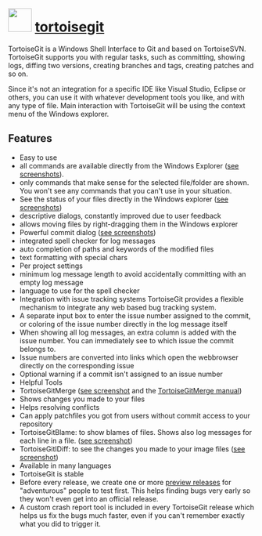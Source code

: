 # <img src="https://cdn.jsdelivr.net/gh/chocolatey-community/chocolatey-coreteampackages@25a40985eb12778b130d754058887895f8b1bc40/icons/tortoisegit.png" width="48" height="48"/> [tortoisegit](https://chocolatey.org/packages/tortoisegit)


TortoiseGit is a Windows Shell Interface to Git and based on TortoiseSVN.
TortoiseGit supports you with regular tasks, such as committing, showing logs, diffing two versions, creating branches and tags, creating patches and so on.

Since it's not an integration for a specific IDE like Visual Studio, Eclipse or others, you can use it with whatever development tools you like, and with any type of file.
Main interaction with TortoiseGit will be using the context menu of the Windows explorer.

## Features

* Easy to use
* all commands are available directly from the Windows Explorer ([see screenshots](https://tortoisegit.org/about/screenshots/#Explorer_integration)).
* only commands that make sense for the selected file/folder are shown. You won't see any commands that you can't use in your situation.
* See the status of your files directly in the Windows explorer ([see screenshots](https://tortoisegit.org/about/screenshots/#Overlay_icons_in_explorer))
* descriptive dialogs, constantly improved due to user feedback
* allows moving files by right-dragging them in the Windows explorer
* Powerful commit dialog ([see screenshots](https://tortoisegit.org/about/screenshots/#Commit_Dialog))
* integrated spell checker for log messages
* auto completion of paths and keywords of the modified files
* text formatting with special chars
* Per project settings
* minimum log message length to avoid accidentally committing with an empty log message
* language to use for the spell checker
* Integration with issue tracking systems
TortoiseGit provides a flexible mechanism to integrate any web based bug tracking system.
* A separate input box to enter the issue number assigned to the commit, or coloring of the issue number directly in the log message itself
* When showing all log messages, an extra column is added with the issue number. You can immediately see to which issue the commit belongs to.
* Issue numbers are converted into links which open the webbrowser directly on the corresponding issue
* Optional warning if a commit isn't assigned to an issue number
* Helpful Tools
* TortoiseGitMerge ([see screenshot](https://tortoisegit.org/about/screenshots/#TortoiseGitMerge) and the [TortoiseGitMerge manual](https://tortoisegit.org/docs/tortoisegitmerge/))
* Shows changes you made to your files
* Helps resolving conflicts
* Can apply patchfiles you got from users without commit access to your repository
* TortoiseGitBlame: to show blames of files. Shows also log messages for each line in a file. ([see screenshot](https://tortoisegit.org/about/screenshots/#TortoiseGitBlame))
* TortoiseGitIDiff: to see the changes you made to your image files ([see screenshot](https://tortoisegit.org/about/screenshots/#TortoiseGitMerge))
* Available in many languages
* TortoiseGit is stable
* Before every release, we create one or more [preview releases](https://download.tortoisegit.org/tgit/previews/) for "adventurous" people to test first. This helps finding bugs very early so they won't even get into an official release.
* A custom crash report tool is included in every TortoiseGit release which helps us fix the bugs much faster, even if you can't remember exactly what you did to trigger it.

